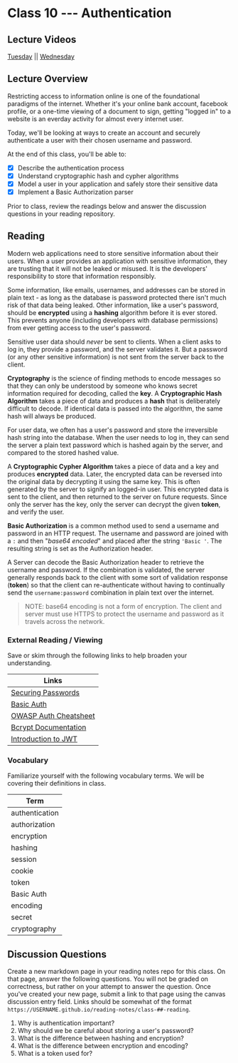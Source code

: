 # Class 10 --- Authentication

## Lecture Videos

[Tuesday]() || [Wednesday]()

## Lecture Overview

Restricting access to information online is one of the foundational paradigms of the internet. Whether it's your online bank account, facebook profile, or a one-time viewing of a document to sign, getting "logged in" to a website is an everday activity for almost every internet user.

Today, we'll be looking at ways to create an account and securely authenticate a user with their chosen username and password.

At the end of this class, you'll be able to:

-   [x] Describe the authentication process
-   [x] Understand cryptographic hash and cypher algorithms
-   [x] Model a user in your application and safely store their sensitive data
-   [x] Implement a Basic Authorization parser

Prior to class, review the readings below and answer the discussion questions in your reading repository.

## Reading

Modern web applications need to store sensitive information about their users. When a user provides an application with sensitive information, they are trusting that it will not be leaked or misused. It is the developers' responsibility to store that information responsibly. 

Some information, like emails, usernames, and addresses can be stored in plain text - as long as the database is password protected there isn't much risk of that data being leaked. Other information, like a user's password, should be **encrypted** using a **hashing** algorithm before it is ever stored. This prevents anyone (including developers with database permissions) from ever getting access to the user's password.

Sensitive user data should *never* be sent to clients. When a client asks to log in, they provide a password, and the server validates it. But a password (or any other sensitive information) is not sent from the server back to the client. 

**Cryptography** is the science of finding methods to encode messages so that they can only be understood by someone who knows secret information required for decoding, called the **key**. A **Cryptographic Hash Algorithm** takes a piece of data and produces a **hash** that is deliberately difficult to decode. If identical data is passed into the algorithm, the same hash will always be produced. 

For user data, we often has a user's password and store the irreversible hash string into the database. When the user needs to log in, they can send the server a plain text password which is hashed again by the server, and compared to the stored hashed value. 

A **Cryptographic Cypher Algorithm** takes a piece of data and a key and produces **encrypted** data. Later, the encrypted data can be reversed into the original data by decrypting it using the same key. This is often generated by the server to signify an logged-in user. This encrypted data is sent to the client, and then returned to the server on future requests. Since only the server has the key, only the server can decrypt the given **token**, and verify the user.

**Basic Authorization** is a common method used to send a username and password in an HTTP request. The username and password are joined with a `:` and then "*base64 encoded*" and placed after the string `'Basic '`. The resulting string is set as the Authorization header.

A Server can decode the Basic Authorization header to retrieve the username and password. If the combination is validated, the server generally responds back to the client with some sort of validation response (**token**) so that the client can re-authenticate without having to continually send the `username:password` combination in plain text over the internet.

> NOTE: base64 encoding is not a form of encryption. The client and server must use HTTPS to protect the username and password as it travels across the network. 

### External Reading / Viewing

Save or skim through the following links to help broaden your understanding.

| Links                                                        |
| ------------------------------------------------------------ |
| [Securing Passwords](http://dustwell.com/how-to-handle-passwords-bcrypt.html) |
| [Basic Auth](https://en.wikipedia.org/wiki/Basic_access_authentication) |
| [OWASP Auth Cheatsheet](https://www.owasp.org/index.php/Authentication_Cheat_Sheet) |
| [Bcrypt Documentation](https://www.npmjs.com/package/bcrypt) |
| [Introduction to JWT](https://jwt.io/introduction/)          |

### Vocabulary

Familiarize yourself with the following vocabulary terms. We will be covering their definitions in class.

| Term           |
| -------------- |
| authentication |
| authorization  |
| encryption     |
| hashing        |
| session        |
| cookie         |
| token          |
| Basic Auth     |
| encoding       |
| secret         |
| cryptography   |

## Discussion Questions

Create a new markdown page in your reading notes repo for this class. On that page, answer the following questions. You will not be graded on correctness, but rather on your attempt to answer the question. Once you've created your new page, submit a link to that page using the canvas discussion entry field. Links should be somewhat of the format `https://USERNAME.github.io/reading-notes/class-##-reading`.

1. Why is authentication important? 
2. Why should we be careful about storing a user's password? 
3. What is the difference between hashing and encryption? 
4. What is the difference between encryption and encoding? 
5. What is a token used for? 